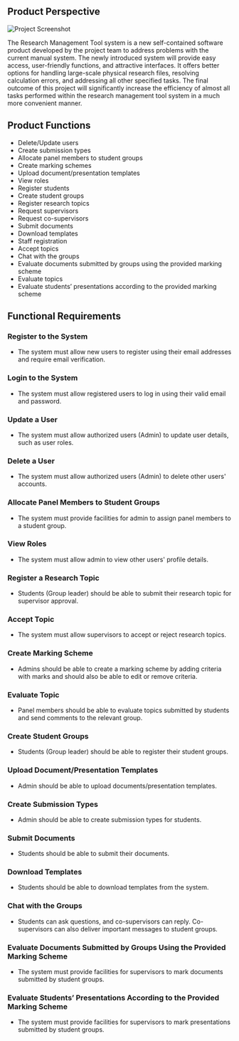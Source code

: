 ## Product Perspective


![Project Screenshot](https://res.cloudinary.com/waste123/image/upload/v1672424426/portfolio/zjzbqvabzzkzdhdubdui.png)

The Research Management Tool system is a new self-contained software product developed by the project team to address problems with the current manual system. The newly introduced system will provide easy access, user-friendly functions, and attractive interfaces. It offers better options for handling large-scale physical research files, resolving calculation errors, and addressing all other specified tasks. The final outcome of this project will significantly increase the efficiency of almost all tasks performed within the research management tool system in a much more convenient manner.

## Product Functions

- Delete/Update users
- Create submission types
- Allocate panel members to student groups
- Create marking schemes
- Upload document/presentation templates
- View roles
- Register students
- Create student groups
- Register research topics
- Request supervisors
- Request co-supervisors
- Submit documents
- Download templates
- Staff registration
- Accept topics
- Chat with the groups
- Evaluate documents submitted by groups using the provided marking scheme
- Evaluate topics
- Evaluate students’ presentations according to the provided marking scheme

## Functional Requirements

### Register to the System

- The system must allow new users to register using their email addresses and require email verification.

### Login to the System

- The system must allow registered users to log in using their valid email and password.

### Update a User

- The system must allow authorized users (Admin) to update user details, such as user roles.

### Delete a User

- The system must allow authorized users (Admin) to delete other users' accounts.

### Allocate Panel Members to Student Groups

- The system must provide facilities for admin to assign panel members to a student group.

### View Roles

- The system must allow admin to view other users' profile details.

### Register a Research Topic

- Students (Group leader) should be able to submit their research topic for supervisor approval.

### Accept Topic

- The system must allow supervisors to accept or reject research topics.

### Create Marking Scheme

- Admins should be able to create a marking scheme by adding criteria with marks and should also be able to edit or remove criteria.

### Evaluate Topic

- Panel members should be able to evaluate topics submitted by students and send comments to the relevant group.

### Create Student Groups

- Students (Group leader) should be able to register their student groups.

### Upload Document/Presentation Templates

- Admin should be able to upload documents/presentation templates.

### Create Submission Types

- Admin should be able to create submission types for students.

### Submit Documents

- Students should be able to submit their documents.

### Download Templates

- Students should be able to download templates from the system.

### Chat with the Groups

- Students can ask questions, and co-supervisors can reply. Co-supervisors can also deliver important messages to student groups.

### Evaluate Documents Submitted by Groups Using the Provided Marking Scheme

- The system must provide facilities for supervisors to mark documents submitted by student groups.

### Evaluate Students’ Presentations According to the Provided Marking Scheme

- The system must provide facilities for supervisors to mark presentations submitted by student groups.

